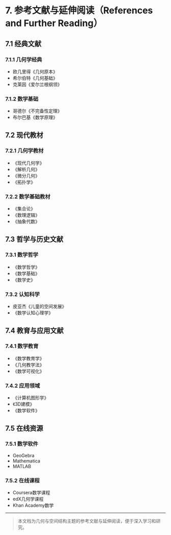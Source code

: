 # 7. 参考文献与延伸阅读（References and Further Reading）

## 7.1 经典文献

### 7.1.1 几何学经典

- 欧几里得《几何原本》
- 希尔伯特《几何基础》
- 克莱因《爱尔兰根纲领》

### 7.1.2 数学基础

- 哥德尔《不完备性定理》
- 布尔巴基《数学原理》

## 7.2 现代教材

### 7.2.1 几何学教材

- 《现代几何学》
- 《解析几何》
- 《微分几何》
- 《拓扑学》

### 7.2.2 数学基础教材

- 《集合论》
- 《数理逻辑》
- 《抽象代数》

## 7.3 哲学与历史文献

### 7.3.1 数学哲学

- 《数学哲学》
- 《数学基础》
- 《数学史》

### 7.3.2 认知科学

- 皮亚杰《儿童的空间发展》
- 《数学认知心理学》

## 7.4 教育与应用文献

### 7.4.1 数学教育

- 《数学教育学》
- 《几何教学法》
- 《数学可视化》

### 7.4.2 应用领域

- 《计算机图形学》
- 《3D建模》
- 《数学软件》

## 7.5 在线资源

### 7.5.1 数学软件

- GeoGebra
- Mathematica
- MATLAB

### 7.5.2 在线课程

- Coursera数学课程
- edX几何学课程
- Khan Academy数学

---

> 本文档为几何与空间结构主题的参考文献与延伸阅读，便于深入学习和研究。
